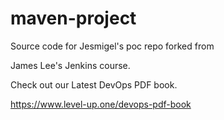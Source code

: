 # maven-project
Source code for Jesmigel's poc repo forked from

James Lee's Jenkins course.  

Check out our Latest DevOps PDF book.

https://www.level-up.one/devops-pdf-book
